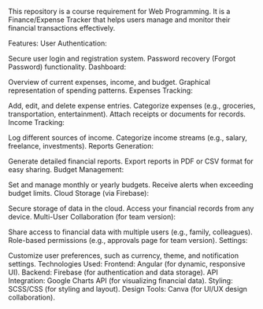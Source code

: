 This repository is a course requirement for Web Programming. It is a Finance/Expense Tracker that helps users manage and monitor their financial transactions effectively.

Features:
User Authentication:

Secure user login and registration system.
Password recovery (Forgot Password) functionality.
Dashboard:

Overview of current expenses, income, and budget.
Graphical representation of spending patterns.
Expenses Tracking:

Add, edit, and delete expense entries.
Categorize expenses (e.g., groceries, transportation, entertainment).
Attach receipts or documents for records.
Income Tracking:

Log different sources of income.
Categorize income streams (e.g., salary, freelance, investments).
Reports Generation:

Generate detailed financial reports.
Export reports in PDF or CSV format for easy sharing.
Budget Management:

Set and manage monthly or yearly budgets.
Receive alerts when exceeding budget limits.
Cloud Storage (via Firebase):

Secure storage of data in the cloud.
Access your financial records from any device.
Multi-User Collaboration (for team version):

Share access to financial data with multiple users (e.g., family, colleagues).
Role-based permissions (e.g., approvals page for team version).
Settings:

Customize user preferences, such as currency, theme, and notification settings.
Technologies Used:
Frontend: Angular (for dynamic, responsive UI).
Backend: Firebase (for authentication and data storage).
API Integration: Google Charts API (for visualizing financial data).
Styling: SCSS/CSS (for styling and layout).
Design Tools: Canva (for UI/UX design collaboration).
